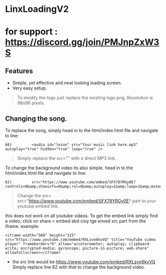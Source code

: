 # LinxLoadingV2
# for support : https://discord.gg/join/PMJnpZxW3S

## Features

- Simple, yet effective and neat looking loading screen.
- Very easy setup.

>To modify the logo just replace the existing logo.png.
>Resolution is 96x96 pixels.

## Changing the song.
To replace the song, simply head in to the html/index.html file and navigate to line:
```
66)			<audio id="leson" src="Your music link here.mp3" autoplay="true" hidden="true" loop="true" />
```
> Simply replace the src="" with a direct MP3 link.

To change the background video its also simple.
head in to the html/index.html file and navigate to line:
```
62)			src="https://www.youtube.com/embed/SFX78YRGy0E?controls=0&amp;showinfo=0&amp;rel=0&amp;autoplay=1&amp;loop=1&amp;mute=1"
```

> Change the src= src="https://www.youtube.com/embed/SFX78YRGy0E? part to your youtube embed link.

this does not work on all youtube videos.
To get the embed link simply find a video, click on share > embed abd cioy tge enved src part from the iframe.
example:

```
<iframe width="560" height="315" src="https://www.youtube.com/embed/RXLzvo6kvVQ" title="YouTube video player" frameborder="0" allow="accelerometer; autoplay; clipboard-write; encrypted-media; gyroscope; picture-in-picture; web-share" allowfullscreen></iframe>
```

- the src link would be https://www.youtube.com/embed/RXLzvo6kvVQ
Simply replace line 62 with that to change the background video.